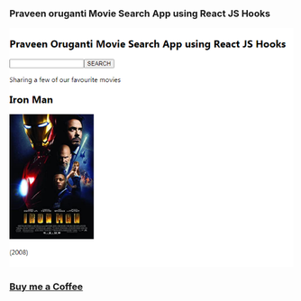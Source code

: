 ### Praveen oruganti Movie Search App using React JS Hooks

![screenshot of the app](https://raw.githubusercontent.com/praveenoruganti/praveenoruganti-reactjs/master/0_Projects/praveenoruganti-movie-search-app-hooks/src/images/screenshot.PNG "Movie Search App")

### [Buy me a Coffee](http://bit.ly/2WryDT8)